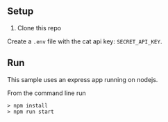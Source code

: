 ## Setup

1. Clone this repo


Create a `.env` file with the cat api key: `SECRET_API_KEY`.

## Run
This sample uses an express app running on nodejs.

From the command line run
```
> npm install
> npm run start
```
